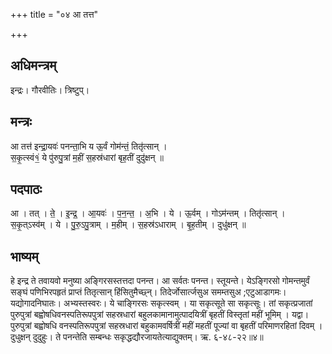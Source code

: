 +++
title = "०४ आ तत्त"

+++
## अधिमन्त्रम्
इन्द्रः। गौरवीतिः। त्रिष्टुप्।

## मन्त्रः
आ तत्त॑ इन्द्रा॒यवः॑ पनन्ता॒भि य ऊ॒र्वं गोम॑न्तं॒ तितृ॑त्सान् ।  
स॒कृ॒त्स्वं१॒॑ ये पु॑रुपु॒त्रां म॒हीं स॒हस्र॑धारां बृह॒तीं दुदु॑क्षन् ॥

## पदपाठः
आ । तत् । ते॒ । इ॒न्द्र॒ । आ॒यवः॑ । प॒न॒न्त॒ । अ॒भि । ये । ऊ॒र्वम् । गोऽम॑न्तम् । तितृ॑त्सान् ।  
स॒कृ॒त्ऽस्व॑म् । ये । पु॒रु॒ऽपु॒त्राम् । म॒हीम् । स॒हस्र॑ऽधाराम् । बृ॒ह॒तीम् । दुधु॑क्षन् ॥

## भाष्यम्
हे इन्द्र ते तवायवो मनुष्या अङ्गिरसस्तत्तदा पनन्त। आ सर्वतः पनन्त। स्तूयन्ते। येऽङ्गिरसो गोमन्तमुर्वं सङ्घं पणिभिरपहृतं प्राप्तं तितृत्सान् हिंसितुमैच्छ्न्। तिदेर्जोसार्त्जसुअ समम्तसुअ ;एटुआडागमः। यद्योगादनिघातः। अभ्यस्तस्वरः। ये चाङ्गिरसः सकृत्स्वम् । या सकृत्सूते सा सकृत्सूः। तां सकृत्प्रजातां पुरुपुत्रां बह्वोषधिवनस्पतिरूपपुत्रां सहस्रधारां बहुलकामानामुत्पादयित्रीं बृहतीं विस्तृतां महीं भूमिम् । यद्वा। पुरुपुत्रां बह्वोषधि वनस्पतिरूपपुत्रां सहस्रधारां बहुकामवर्षित्रीं महीं महतीं पूज्यां वा बृहतीं परिमाणरहितां दिवम् । दुधुक्षन् दुदुहुः। ते पनन्तेति सम्बन्धः सकृद्धद्यौरजायतेत्याद्युक्तम्। ऋ. ६-४८-२२॥४॥